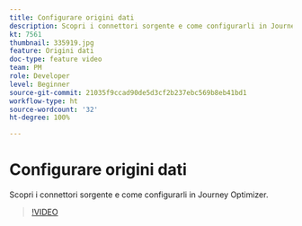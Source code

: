 ```yaml
---
title: Configurare origini dati
description: Scopri i connettori sorgente e come configurarli in Journey Optimizer.
kt: 7561
thumbnail: 335919.jpg
feature: Origini dati
doc-type: feature video
team: PM
role: Developer
level: Beginner
source-git-commit: 21035f9ccad90de5d3cf2b237ebc569b8eb41bd1
workflow-type: ht
source-wordcount: '32'
ht-degree: 100%

---
```



# Configurare origini dati

Scopri i connettori sorgente e come configurarli in Journey Optimizer.

>[!VIDEO](https://video.tv.adobe.com/v/335919?quality=12)

